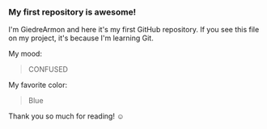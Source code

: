 ### My first repository is awesome!

I'm GiedreArmon and here it's my first GitHub repository.
If you see this file on my project, it's because I'm learning Git.

My mood:

> CONFUSED

My favorite color:

> Blue

Thank you so much for reading! ☺